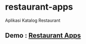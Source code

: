 # restaurant-apps
Aplikasi Katalog Restaurant
## Demo : [Restaurant Apps](https://restaurantapps.netlify.app/)
